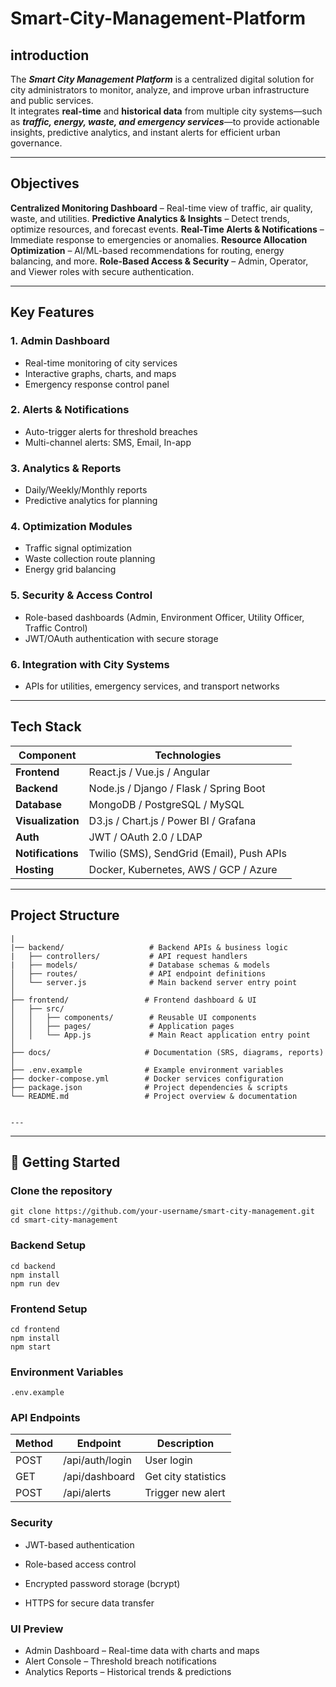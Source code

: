 # Smart-City-Management-Platform

## introduction

The ***Smart City Management Platform*** is a centralized digital solution for city administrators to monitor, analyze, and improve urban infrastructure and public services.  
It integrates **real-time** and **historical data** from multiple city systems—such as ***traffic, energy, waste, and emergency services***—to provide actionable insights, predictive analytics, and instant alerts for efficient urban governance.

---
## Objectives

**Centralized Monitoring Dashboard** – Real-time view of traffic, air quality, waste, and utilities.
**Predictive Analytics & Insights** – Detect trends, optimize resources, and forecast events.
**Real-Time Alerts & Notifications** – Immediate response to emergencies or anomalies.
**Resource Allocation Optimization** – AI/ML-based recommendations for routing, energy balancing, and more.
**Role-Based Access & Security** – Admin, Operator, and Viewer roles with secure authentication.

---

## Key Features
### 1. **Admin Dashboard**
- Real-time monitoring of city services
- Interactive graphs, charts, and maps
- Emergency response control panel

### 2. **Alerts & Notifications**
- Auto-trigger alerts for threshold breaches
- Multi-channel alerts: SMS, Email, In-app

### 3. **Analytics & Reports**
- Daily/Weekly/Monthly reports
- Predictive analytics for planning

### 4. **Optimization Modules**
- Traffic signal optimization
- Waste collection route planning
- Energy grid balancing

### 5. **Security & Access Control**
- Role-based dashboards (Admin, Environment Officer, Utility Officer, Traffic Control)
- JWT/OAuth authentication with secure storage

### 6. **Integration with City Systems**
- APIs for utilities, emergency services, and transport networks

---

## Tech Stack

| Component          | Technologies |
|--------------------|--------------|
| **Frontend**       | React.js / Vue.js / Angular |
| **Backend**        | Node.js / Django / Flask / Spring Boot |
| **Database**       | MongoDB / PostgreSQL / MySQL |
| **Visualization**  | D3.js / Chart.js / Power BI / Grafana |
| **Auth**           | JWT / OAuth 2.0 / LDAP |
| **Notifications**  | Twilio (SMS), SendGrid (Email), Push APIs |
| **Hosting**        | Docker, Kubernetes, AWS / GCP / Azure |


---
##  Project Structure

```  smart-city-management/
| 
|── backend/                   # Backend APIs & business logic
|   ├── controllers/           # API request handlers
|   ├── models/                # Database schemas & models
│   ├── routes/                # API endpoint definitions
│   └── server.js              # Main backend server entry point
│
├── frontend/                 # Frontend dashboard & UI
│   ├── src/
│   │   ├── components/        # Reusable UI components
│   │   ├── pages/             # Application pages
│   │   └── App.js             # Main React application entry point
│
├── docs/                     # Documentation (SRS, diagrams, reports)
│
├── .env.example              # Example environment variables
├── docker-compose.yml        # Docker services configuration
├── package.json              # Project dependencies & scripts
└── README.md                 # Project overview & documentation


---

```

---

## 🚀 Getting Started

###  Clone the repository
```
git clone https://github.com/your-username/smart-city-management.git
cd smart-city-management
```
### Backend Setup
```
cd backend
npm install
npm run dev
```

### Frontend Setup
```
cd frontend
npm install
npm start
```

### Environment Variables
```
.env.example
```
### API Endpoints 

| Method | Endpoint          | Description         |
| ------ | ----------------- | ------------------- |
| POST | /api/auth/login| User login          |
| GET | /api/dashboard  | Get city statistics |
| POST | /api/alerts   | Trigger new alert   |

###  Security

- JWT-based authentication

- Role-based access control

- Encrypted password storage (bcrypt)

- HTTPS for secure data transfer

###  UI Preview

- Admin Dashboard – Real-time data with charts and maps
- Alert Console – Threshold breach notifications
- Analytics Reports – Historical trends & predictions



